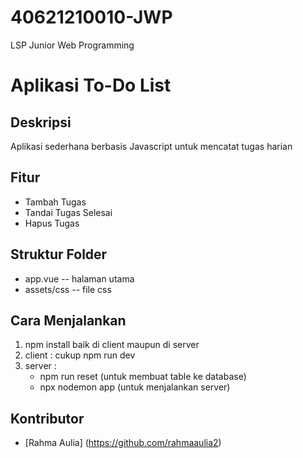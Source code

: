 # 40621210010-JWP
LSP Junior Web Programming
# Aplikasi To-Do List

## Deskripsi
Aplikasi sederhana berbasis Javascript untuk mencatat tugas harian

## Fitur
- Tambah Tugas
- Tandai Tugas Selesai
- Hapus Tugas

## Struktur Folder
- app.vue -- halaman utama
- assets/css -- file css

## Cara Menjalankan 
1. npm install baik di client maupun di server
2. client : cukup npm run dev
3. server : 
   - npm run reset (untuk membuat table ke database)
   - npx nodemon app (untuk menjalankan server)

## Kontributor
- [Rahma Aulia] (https://github.com/rahmaaulia2)